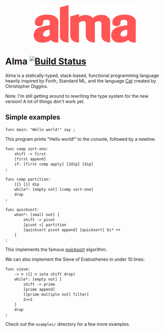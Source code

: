 <p align="center">
  <img src="almalogo.svg" title="(alma logo)" width="324" height="119" />
</p>

Alma [![Build Status](https://travis-ci.org/broomweed/alma.svg?branch=master)](https://travis-ci.org/broomweed/alma)
====

Alma is a statically-typed, stack-based, functional programming language
heavily inspired by Forth, Standard ML, and the language [Cat][cat] created
by Christopher Diggins.

Note: I'm still getting around to rewriting the type system for the new version!
A lot of things don't work yet.

  [cat]: https://www.codeproject.com/articles/16247/cat-a-statically-typed-programming-language-interp

Simple examples
---------------

```
func main: "Hello world!" say ;
```
This program prints "Hello world!" to the console, followed by a newline.

```
func comp sort-one:
    shift -> first
    [first append]
    if: [first comp apply] [2dip] [dip]
;

func comp partition:
    [{} {}] dip
    while*: [empty not] [comp sort-one]
    drop
;

func quicksort:
    when*: [small not] [
        shift -> pivot
        [pivot <] partition
        [quicksort pivot append] [quicksort] bi* ++
    ]
;
```
This implements the famous [quicksort](https://en.wikipedia.org/wiki/Quicksort)
algorithm.

We can also implement the Sieve of Eratosthenes in under 10 lines:
```
func sieve:
    -> n ({} n iota shift drop)
    while*: [empty not] [
        shift -> prime
        [prime append]
        [[prime multiple not] filter]
        2>>2
    ]
    drop
;
```

Check out the `examples/` directory for a few more examples.

